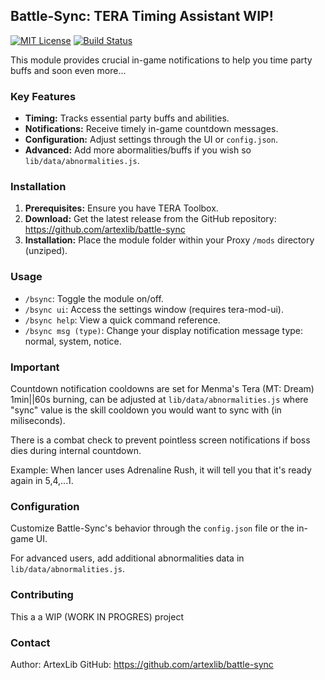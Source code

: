 ## Battle-Sync: TERA Timing Assistant WIP!

[![MIT License](https://img.shields.io/badge/License-MIT-brightgreen.svg)](https://github.com/artexlib/battle-sync/blob/main/LICENSE)  [![Build Status](https://img.shields.io/badge/Build-passing-brightgreen)](https://github.com/artexlib/battle-sync)

This module provides crucial in-game notifications to help you time party buffs and soon even more...

### Key Features

* **Timing:** Tracks essential party buffs and abilities.
* **Notifications:** Receive timely in-game countdown messages.
* **Configuration:** Adjust settings through the UI or `config.json`.
* **Advanced:** Add more abormalities/buffs if you wish so `lib/data/abnormalities.js`. 

### Installation

1. **Prerequisites:** Ensure you have TERA Toolbox.
2. **Download:** Get the latest release from the GitHub repository: https://github.com/artexlib/battle-sync
3. **Installation:** Place the module folder within your Proxy `/mods` directory (unziped).

### Usage

* `/bsync`: Toggle the module on/off.
* `/bsync ui`: Access the settings window (requires tera-mod-ui).
* `/bsync help`: View a quick command reference.
* `/bsync msg (type)`: Change your display notification message type: normal, system, notice.

### Important

Countdown notification cooldowns are set for Menma's Tera (MT: Dream) 1min||60s burning, can be adjusted at `lib/data/abnormalities.js` where "sync" value is the skill cooldown you would want to sync with (in miliseconds).

There is a combat check to prevent pointless screen notifications if boss dies during internal countdown.

Example: When lancer uses Adrenaline Rush, it will tell you that it's ready again in 5,4,...1.

### Configuration

Customize Battle-Sync's behavior through the `config.json` file or the in-game UI. 

For advanced users, add additional abnormalities data in `lib/data/abnormalities.js`.

### Contributing

This a a WIP (WORK IN PROGRES) project

### Contact

Author: ArtexLib
GitHub: https://github.com/artexlib/battle-sync 